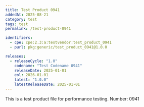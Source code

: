 ```yaml
---
title: Test Product 0941
addedAt: 2025-08-21
category: test
tags: test
permalink: /test-product-0941

identifiers:
  - cpe: cpe:2.3:a:testvendor:test_product_0941
  - purl: pkg:generic/test_product_0941@1.0.0

releases:
  - releaseCycle: "1.0"
    codename: "Test Codename 0941"
    releaseDate: 2025-01-01
    eol: 2026-01-01
    latest: "1.0.0"
    latestReleaseDate: 2025-01-01
---
```


This is a test product file for performance testing. Number: 0941
